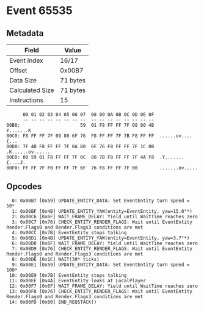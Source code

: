 # Event 65535

## Metadata

| Field           | Value    |
|-----------------|----------|
| Event Index     | 16/17    |
| Offset          | 0x00B7   |
| Data Size       | 71 bytes |
| Calculated Size | 71 bytes |
| Instructions    | 15       |

```
      00 01 02 03 04 05 06 07  08 09 0A 0B 0C 0D 0E 0F
      -- -- -- -- -- -- -- --  -- -- -- -- -- -- -- --
00B0:                      59  01 F8 FF FF 7F 08 80 4B         Y.......K
00C0: F8 FF FF 7F 09 80 6F 76  F8 FF FF 7F 7B F8 FF FF  ......ov....{...
00D0: 7F 4B F8 FF FF 7F 0A 80  6F 76 F8 FF FF 7F 1C 0B  .K......ov......
00E0: 80 59 01 F8 FF FF 7F 0C  80 7B F8 FF FF 7F 4A F8  .Y.......{....J.
00F0: FF FF 7F F0 FF FF 7F 6F  76 F8 FF FF 7F 00        .......ov.....  
```

## Opcodes

```
  0: 0x00B7 [0x59] UPDATE_ENTITY_DATA: Set EventEntity turn speed = 50*
  1: 0x00BF [0x4B] UPDATE_ENTITY_YAW(entity=EventEntity, yaw=15.0°*)
  2: 0x00C6 [0x6F] WAIT_FRAME_DELAY: Yield until WaitTime reaches zero
  3: 0x00C7 [0x76] CHECK_ENTITY_RENDER_FLAGS: Wait until EventEntity Render.Flags0 and Render.Flags3 conditions are met
  4: 0x00CC [0x7B] EventEntity stops talking
  5: 0x00D1 [0x4B] UPDATE_ENTITY_YAW(entity=EventEntity, yaw=3.7°*)
  6: 0x00D8 [0x6F] WAIT_FRAME_DELAY: Yield until WaitTime reaches zero
  7: 0x00D9 [0x76] CHECK_ENTITY_RENDER_FLAGS: Wait until EventEntity Render.Flags0 and Render.Flags3 conditions are met
  8: 0x00DE [0x1C] WAIT(30* ticks)
  9: 0x00E1 [0x59] UPDATE_ENTITY_DATA: Set EventEntity turn speed = 100*
 10: 0x00E9 [0x7B] EventEntity stops talking
 11: 0x00EE [0x4A] EventEntity looks at LocalPlayer
 12: 0x00F7 [0x6F] WAIT_FRAME_DELAY: Yield until WaitTime reaches zero
 13: 0x00F8 [0x76] CHECK_ENTITY_RENDER_FLAGS: Wait until EventEntity Render.Flags0 and Render.Flags3 conditions are met
 14: 0x00FD [0x00] END_REQSTACK()
```
